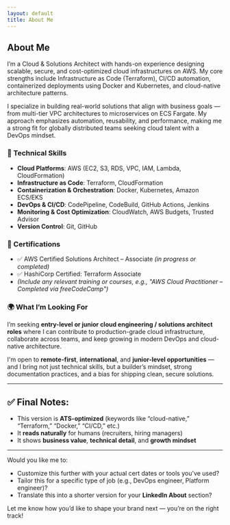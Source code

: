 ```yaml
---
layout: default
title: About Me
---
```


## About Me

I’m a Cloud & Solutions Architect with hands-on experience designing scalable, secure, and cost-optimized cloud infrastructures on AWS. My core strengths include Infrastructure as Code (Terraform), CI/CD automation, containerized deployments using Docker and Kubernetes, and cloud-native architecture patterns.

I specialize in building real-world solutions that align with business goals — from multi-tier VPC architectures to microservices on ECS Fargate. My approach emphasizes automation, reusability, and performance, making me a strong fit for globally distributed teams seeking cloud talent with a DevOps mindset.

### 🔧 Technical Skills

- **Cloud Platforms**: AWS (EC2, S3, RDS, VPC, IAM, Lambda, CloudFormation)
- **Infrastructure as Code**: Terraform, CloudFormation
- **Containerization & Orchestration**: Docker, Kubernetes, Amazon ECS/EKS
- **DevOps & CI/CD**: CodePipeline, CodeBuild, GitHub Actions, Jenkins
- **Monitoring & Cost Optimization**: CloudWatch, AWS Budgets, Trusted Advisor
- **Version Control**: Git, GitHub

### 📜 Certifications

- ✅ AWS Certified Solutions Architect – Associate *(in progress or completed)*  
- ✅ HashiCorp Certified: Terraform Associate  
- *(Include any relevant training or courses, e.g., "AWS Cloud Practitioner – Completed via freeCodeCamp")*

### 🌍 What I’m Looking For

I’m seeking **entry-level or junior cloud engineering / solutions architect roles** where I can contribute to production-grade cloud infrastructure, collaborate across teams, and keep growing in modern DevOps and cloud-native architecture.

I'm open to **remote-first**, **international**, and **junior-level opportunities** — and I bring not just technical skills, but a builder’s mindset, strong documentation practices, and a bias for shipping clean, secure solutions.

---

## ✅ Final Notes:

- This version is **ATS-optimized** (keywords like “cloud-native,” “Terraform,” “Docker,” “CI/CD,” etc.)
- It **reads naturally** for humans (recruiters, hiring managers)
- It shows **business value**, **technical detail**, and **growth mindset**

---

Would you like me to:
- Customize this further with your actual cert dates or tools you've used?
- Tailor this for a specific type of job (e.g., DevOps engineer, Platform engineer)?
- Translate this into a shorter version for your **LinkedIn About** section?

Let me know how you’d like to shape your brand next — you’re on the right track!
